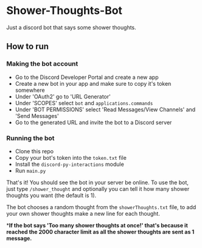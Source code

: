 # Shower-Thoughts-Bot
Just a discord bot that says some shower thoughts.

## How to run
### Making the bot account
- Go to the Discord Developer Portal and create a new app
- Create a new bot in your app and make sure to copy it's token somewhere
- Under 'OAuth2' go to 'URL Generator'
- Under 'SCOPES' select `bot` and `applications.commands`
- Under 'BOT PERMISSIONS' select 'Read Messages/View Channels' and 'Send Messages'
- Go to the generated URL and invite the bot to a Discord server
### Running the bot
- Clone this repo
- Copy your bot's token into the `token.txt` file
- Install the `discord-py-interactions` module
- Run `main.py`

That's it! You should see the bot in your server be online.
To use the bot, just type `/shower_thought` and optionally you can tell it how many shower thoughts you want (the default is 1).

The bot chooses a random thought from the `showerThoughts.txt` file, to add your own shower thoughts make a new line for each thought.

***If the bot says 'Too many shower thoughts at once!' that's because it reached the 2000 character limit as all the shower thoughts are sent as 1 message.**
